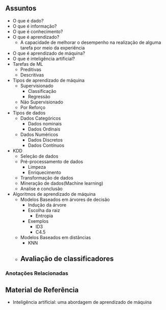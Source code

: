## Assuntos
- O que é dado?
- O que é informação?
- O que é conhecimento?
- O que é aprendizado?
	- A capacidade de melhorar o desempenho na realização de alguma tarefa por meio da experiência
- O que é aprendizado de máquina?
- O que é inteligência artificial?
- Tarefas de ML
	- Preditivas
	- Descritivas
- Tipos de aprendizado de máquina
	- Supervisionado
		- Classificação
		- Regressão
	- Não Supervisionado
	- Por Reforço
- Tipos de dados
	- Dados Categóricos
		- Dados nominais
		- Dados Ordinais
	- Dados Numéricos
		- Dados Discretos
		- Dados Contínuos
- KDD
	- Seleção de dados
	- Pré-processamento de dados
		- Limpeza
		- Enriquecimento
	- Transformação de dados
	- Mineração de dados(Machine learning)
	- Analise e conclusão
- Algoritmos de aprendizado de máquina
	- Modelos Baseados em árvores de decisão
		- Indução da árvore
		- Escolha da raiz
			- Entropia
		- Exemplos
			- ID3
			- C4.5
	- Modelos Baseados em distâncias
		- KNN
	- Avaliação de classificadores
		- 

### Anotações Relacionadas

## Material de Referência
- Inteligência artificial: uma abordagem de aprendizado de máquina
